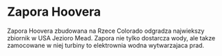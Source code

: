 # Zapora Hoovera

Zapora Hoovera zbudowana na Rzece Colorado odgradza najwiekszy zbiornik w USA
Jezioro Mead. Zapora nie tylko dostarcza wody, ale takze zamocowane w niej
turbiny to elektrownia wodna wytwarzajaca prad.
